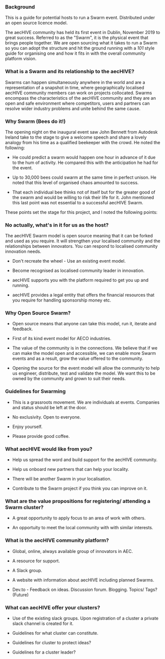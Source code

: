 ### Background

This is a guide for potential hosts to run a Swarm event. Distributed under an open source licence model.

The aecHIVE community has held its first event in Dublin, November 2019 to great success. Referred to as the "Swarm", it is the physical event that brings people together. We are open sourcing what it takes to run a Swarm so you can adopt the structure and hit the ground running with a *101* style guide for organising one and how it fits in with the overall community platform vision.

### What is a Swarm and its relationship to the aecHIVE?

Swarms can happen simultaneously anywhere in the world and are a representation of a snapshot in time, where geographically localised aecHIVE community members can work on projects collocated. Swarms encompass the characteristics of the aecHIVE community and they are an open and safe environment where competitors, users and partners can resolve wider industry problems and unite behind the same cause.

### Why Swarm (Bees do it!)

The opening night on the inaugural event saw John Bennett from Autodesk Ireland take to the stage to give a welcome speech and share a lovely analogy from his time as a qualified beekeeper with the crowd. He noted the following:

* He could predict a swarm would happen one hour in advance of it due to the hum of activity. He compared this with the anticipation he had for the event.

* Up to 30,000 bees could swarm at the same time in perfect unison. He noted that this level of organised chaos amounted to success.

* That each individual bee thinks not of itself but for the greater good of the swarm and would be willing to risk their life for it. John mentioned this last point was not essential to a successful aecHIVE Swarm. 

These points set the stage for this project, and I noted the following points:

### No actually, what's in it for us as the host?

The aecHIVE Swarm model is open source meaning that it can be forked and used as you require. It will strengthen your localised community and the relationships between innovators. You can respond to localised community innovation needs.

* Don't recreate the wheel - Use an existing event model.

* Become recognised as localised community leader in innovation.

* aecHIVE supports you with the platform required to get you up and running.

* aecHIVE provides a legal entity that offers the financial resources that you require for handling sponsorship money etc.

### Why Open Source Swarm?

* Open source means that anyone can take this model, run it, iterate and feedback.

* First of its kind event model for AECO industries.

* The value of the community is in the connections. We believe that if we can make the model open and accessible, we can enable more Swarm events and as a result, grow the value offered to the community.

* Opening the source for the event model will allow the community to help us engineer, distribute, test and validate the model. We want this to be owned by the community and grown to suit their needs. 

### Guidelines for Swarming

* This is a grassroots movement. We are individuals at events. Companies and status should be left at the door.

* No exclusivity. Open to everyone.

* Enjoy yourself.

* Please provide good coffee.

### What aecHIVE would like from you?

* Help us spread the word and build support for the aecHIVE community.

* Help us onboard new partners that can help your locality.

* There will be another Swarm in your localisation.

* Contribute to the Swarm project if you think you can improve on it.

### What are the value propositions for registering/ attending a Swarm cluster?

* A great opportunity to apply focus to an area of work with others.

* An opportuity to meet the local community with with similar interests.

### What is the aecHIVE community platform?

* Global, online, always available group of innovators in AEC.

* A resource for support.

* A Slack group.

* A website with information about aecHIVE including planned Swarms.

* Dev.to - Feedback on ideas. Discussion forum. Blogging. Topics/ Tags? (Future)

### What can aecHIVE offer your clusters?

* Use of the existing slack groups. Upon registration of a cluster a private slack channel is created for it.

* Guidelines for what cluster can constitute.

* Guidelines for cluster to protect ideas?

* Guidelines for a cluster leader?
